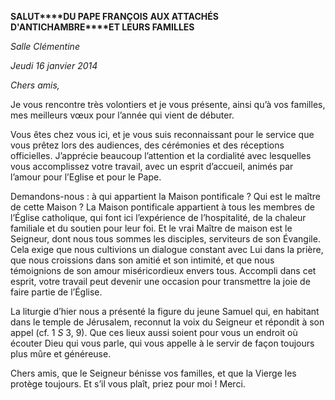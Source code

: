 **SALUT****DU PAPE FRANÇOIS** **AUX ATTACHÉS D'ANTICHAMBRE****ET LEURS FAMILLES**

*Salle Clémentine*

*Jeudi 16 janvier 2014*

*Chers amis,*

Je vous rencontre très volontiers et je vous présente, ainsi qu’à vos familles, mes meilleurs vœux pour l’année qui vient de débuter.

Vous êtes chez vous ici, et je vous suis reconnaissant pour le service que vous prêtez lors des audiences, des cérémonies et des réceptions officielles. J’apprécie beaucoup l’attention et la cordialité avec lesquelles vous accomplissez votre travail, avec un esprit d’accueil, animés par l’amour pour l’Eglise et pour le Pape.

Demandons-nous : à qui appartient la Maison pontificale ? Qui est le maître de cette Maison ? La Maison pontificale appartient à tous les membres de l’Église catholique, qui font ici l’expérience de l’hospitalité, de la chaleur familiale et du soutien pour leur foi. Et le vrai Maître de maison est le Seigneur, dont nous tous sommes les disciples, serviteurs de son Évangile. Cela exige que nous cultivions un dialogue constant avec Lui dans la prière, que nous croissions dans son amitié et son intimité, et que nous témoignions de son amour miséricordieux envers tous. Accompli dans cet esprit, votre travail peut devenir une occasion pour transmettre la joie de faire partie de l’Église.

La liturgie d’hier nous a présenté la figure du jeune Samuel qui, en habitant dans le temple de Jérusalem, reconnut la voix du Seigneur et répondit à son appel (cf. 1 *S* 3, 9). Que ces lieux aussi soient pour vous un endroit où écouter Dieu qui vous parle, qui vous appelle à le servir de façon toujours plus mûre et généreuse.

Chers amis, que le Seigneur bénisse vos familles, et que la Vierge les protège toujours. Et s’il vous plaît, priez pour moi ! Merci.
